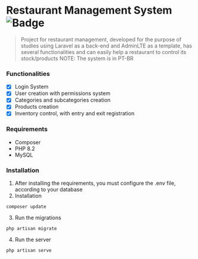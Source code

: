 # Restaurant Management System ![Badge](https://img.shields.io/static/v1?label=Laravel&message=Framework&color=red&style=&logo=Laravel)
> Project for restaurant management, developed for the purpose of studies using Laravel as a back-end and AdminLTE as a template, has several functionalities and can easily help a restaurant to control its stock/products
NOTE: The system is in PT-BR

### Functionalities  

- [X] Login System
- [X] User creation with permissions system
- [X] Categories and subcategories creation
- [X] Products creation
- [X] Inventory control, with entry and exit registration

### Requirements

- Composer
- PHP 8.2
- MySQL

### Installation

1. After installing the requirements, you must configure the .env file, according to your database
2. Installation
```composer
composer update
```
3. Run the migrations
```laravel
php artisan migrate
```
4. Run the server
```laravel
php artisan serve
```
